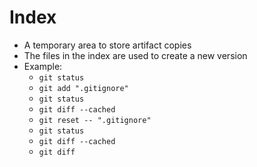 Index
=====

- A temporary area to store artifact copies
- The files in the index are used to create a new version
- Example:
    - `git status`
    - `git add ".gitignore"`
    - `git status`
    - `git diff --cached`
    - `git reset -- ".gitignore"`
    - `git status`
    - `git diff --cached`
    - `git diff`
